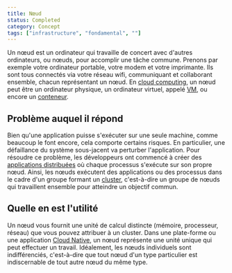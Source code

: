 ```yaml
---
title: Nœud 
status: Completed
category: Concept
tags: ["infrastructure", "fondamental", ""]
---
```


Un nœud est un ordinateur qui travaille de concert avec d'autres ordinateurs, ou nœuds, pour accomplir une tâche commune.
Prenons par exemple votre ordinateur portable, votre modem et votre imprimante.
Ils sont tous connectés via votre réseau wifi, communiquant et collaborant ensemble, chacun représentant un nœud.
En [cloud computing](/fr/cloud-computing/), un nœud peut être un ordinateur physique,
un ordinateur virtuel, appelé [VM](/fr/virtual-machine/), ou encore un [conteneur](/fr/container/).

## Problème auquel il répond

Bien qu'une application puisse s'exécuter sur une seule machine, comme beaucoup le font encore, cela comporte certains risques.
En particulier, une défaillance du système sous-jacent va perturber l'application.
Pour résoudre ce problème, les développeurs ont commencé à créer des [applications distribuées](/fr/distributed-apps/) où chaque processus s'exécute sur son propre nœud.
Ainsi, les nœuds exécutent des applications ou des processus dans le cadre d'un groupe formant un [cluster](/fr/cluster/), c'est-à-dire un groupe de nœuds qui travaillent ensemble pour atteindre un objectif commun.

## Quelle en est l'utilité

Un nœud vous fournit une unité de calcul distincte (mémoire, processeur, réseau) que vous pouvez attribuer à un cluster.
Dans une plate-forme ou une application [Cloud Native](/fr/cloud-native-tech/), un nœud représente une unité unique qui peut effectuer un travail.
Idéalement, les nœuds individuels sont indifférenciés, c'est-à-dire que
tout nœud d'un type particulier est indiscernable de tout autre nœud du même type.